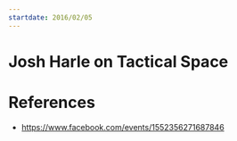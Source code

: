 ```yaml
---
startdate: 2016/02/05
---
```

# Josh Harle on Tactical Space

# References
* https://www.facebook.com/events/1552356271687846
